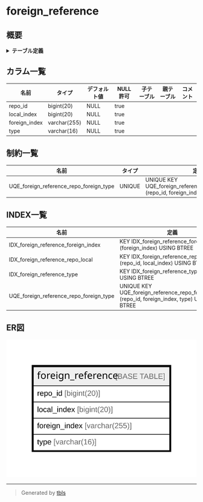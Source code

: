 # foreign_reference

## 概要

<details>
<summary><strong>テーブル定義</strong></summary>

```sql
CREATE TABLE `foreign_reference` (
  `repo_id` bigint(20) DEFAULT NULL,
  `local_index` bigint(20) DEFAULT NULL,
  `foreign_index` varchar(255) DEFAULT NULL,
  `type` varchar(16) DEFAULT NULL,
  UNIQUE KEY `UQE_foreign_reference_repo_foreign_type` (`repo_id`,`foreign_index`,`type`),
  KEY `IDX_foreign_reference_repo_local` (`repo_id`,`local_index`),
  KEY `IDX_foreign_reference_foreign_index` (`foreign_index`),
  KEY `IDX_foreign_reference_type` (`type`)
) ENGINE=InnoDB DEFAULT CHARSET=utf8mb4 ROW_FORMAT=DYNAMIC
```

</details>

## カラム一覧

| 名前            | タイプ          | デフォルト値       | NULL許可   | 子テーブル      | 親テーブル      | コメント     |
| ------------- | ------------ | ------------ | -------- | ---------- | ---------- | -------- |
| repo_id       | bigint(20)   | NULL         | true     |            |            |          |
| local_index   | bigint(20)   | NULL         | true     |            |            |          |
| foreign_index | varchar(255) | NULL         | true     |            |            |          |
| type          | varchar(16)  | NULL         | true     |            |            |          |

## 制約一覧

| 名前                                      | タイプ    | 定義                                                                                |
| --------------------------------------- | ------ | --------------------------------------------------------------------------------- |
| UQE_foreign_reference_repo_foreign_type | UNIQUE | UNIQUE KEY UQE_foreign_reference_repo_foreign_type (repo_id, foreign_index, type) |

## INDEX一覧

| 名前                                      | 定義                                                                                            |
| --------------------------------------- | --------------------------------------------------------------------------------------------- |
| IDX_foreign_reference_foreign_index     | KEY IDX_foreign_reference_foreign_index (foreign_index) USING BTREE                           |
| IDX_foreign_reference_repo_local        | KEY IDX_foreign_reference_repo_local (repo_id, local_index) USING BTREE                       |
| IDX_foreign_reference_type              | KEY IDX_foreign_reference_type (type) USING BTREE                                             |
| UQE_foreign_reference_repo_foreign_type | UNIQUE KEY UQE_foreign_reference_repo_foreign_type (repo_id, foreign_index, type) USING BTREE |

## ER図

![er](foreign_reference.svg)

---

> Generated by [tbls](https://github.com/k1LoW/tbls)
